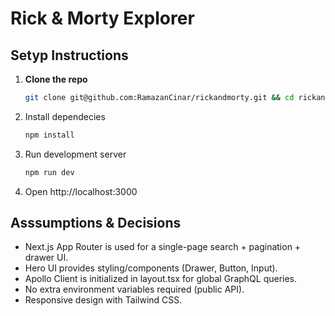 # Rick & Morty Explorer

## Setyp Instructions
1. **Clone the repo**  
   ```bash
   git clone git@github.com:RamazanCinar/rickandmorty.git && cd rickandmorty
   
2. Install dependecies
   ```bash
   npm install

3. Run development server
   ```bash
   npm run dev

4. Open http://localhost:3000


## Asssumptions & Decisions
- Next.js App Router is used for a single-page search + pagination + drawer UI.
- Hero UI provides styling/components (Drawer, Button, Input).
- Apollo Client is initialized in layout.tsx for global GraphQL queries.
- No extra environment variables required (public API).
- Responsive design with Tailwind CSS.
